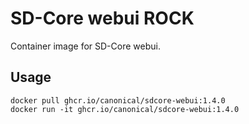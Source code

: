 # SD-Core webui ROCK

Container image for SD-Core webui.

## Usage

```console
docker pull ghcr.io/canonical/sdcore-webui:1.4.0
docker run -it ghcr.io/canonical/sdcore-webui:1.4.0
```
